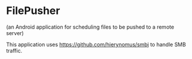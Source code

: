 # FilePusher
(an Android application for scheduling files to be pushed to a remote server)

This application uses https://github.com/hierynomus/smbj to handle SMB traffic.
